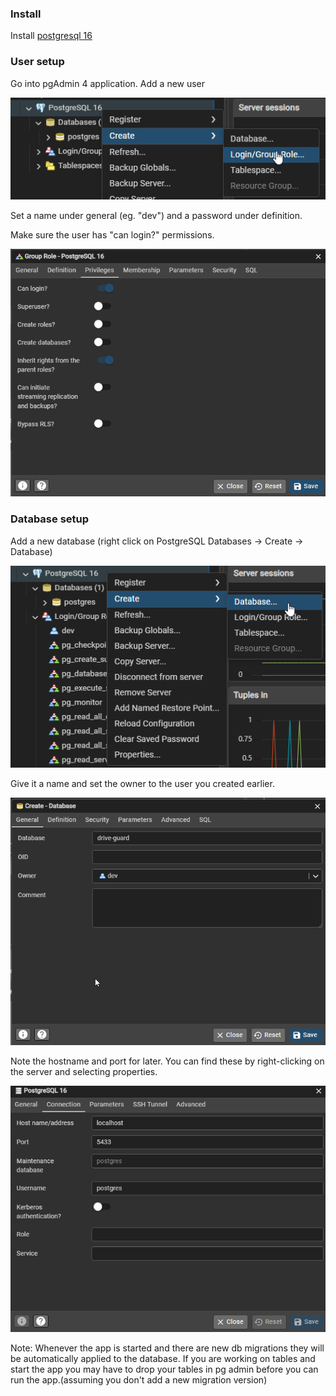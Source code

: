 
### Install
Install [postgresql 16](https://sbp.enterprisedb.com/getfile.jsp?fileid=1259129)

### User setup
Go into pgAdmin 4 application. Add a new user

![create pg user](assets/postgres/create_pg_user.png)

Set a name under general (eg. "dev") and a password under definition.

Make sure the user has "can login?" permissions.

![user perms](assets/postgres/pg_user_perms.png)

### Database setup
Add a new database (right click on PostgreSQL Databases -> Create -> Database)

![create db](assets/postgres/pg_create_db.png)

Give it a name and set the owner to the user you created earlier.

![db owner](assets/postgres/pg_db_setup_general.png)

Note the hostname and port for later. You can find these by right-clicking on the server and selecting properties.

![server properties](assets/postgres/pg_properties.png)


Note:
Whenever the app is started and there are new db migrations they will be automatically applied to the database.
If you are working on tables and start the app you may have to drop your tables in pg admin before you can run the app.(assuming you don't add a new migration version)